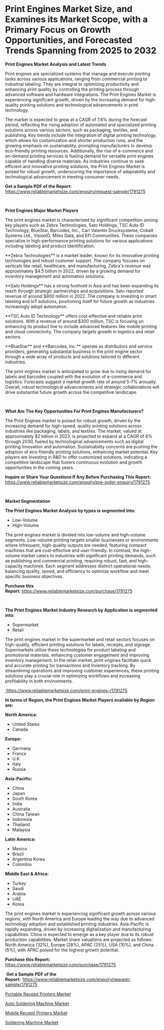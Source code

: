 <p><h1>Print Engines Market Size, and Examines its Market Scope, with a Primary Focus on Growth Opportunities, and Forecasted Trends Spanning from 2025 to 2032</h1></p><p><strong>Print Engines Market Analysis and Latest Trends</strong></p>
<p><p>Print engines are specialized systems that manage and execute printing tasks across various applications, ranging from commercial printing to industrial labeling. They are integral to optimizing productivity and enhancing print quality by controlling the printing process through advanced software and hardware integrations. The Print Engines Market is experiencing significant growth, driven by the increasing demand for high-quality printing solutions and technological advancements in print technology.</p><p>The market is expected to grow at a CAGR of 7.6% during the forecast period, reflecting the rising adoption of automated and specialized printing solutions across various sectors, such as packaging, textiles, and publishing. Key trends include the integration of digital printing technology, which allows for customization and shorter production runs, and the growing emphasis on sustainability, prompting manufacturers to develop eco-friendly printing resources. Additionally, the rise of e-commerce and on-demand printing services is fueling demand for versatile print engines capable of handling diverse materials. As industries continue to seek efficient and innovative printing solutions, the Print Engines Market is poised for robust growth, underscoring the importance of adaptability and technological advancement in meeting consumer needs.</p></p>
<p><strong>Get a Sample PDF of the Report:&nbsp;</strong> <a href="https://www.reliablemarketsize.com/enquiry/request-sample/1791275?utm_campaign=2095&utm_medium=2&utm_source=Github&utm_content=ia&utm_term=09042025&utm_id=print-engines">https://www.reliablemarketsize.com/enquiry/request-sample/1791275</a></p>
<p>&nbsp;</p>
<p><strong>Print Engines Major Market Players</strong></p>
<p><p>The print engines market is characterized by significant competition among key players such as Zebra Technologies, Sato Holdings, TSC Auto ID Technology, BlueStar, Barcodes, Inc., Carl Valentin Drucksysteme, Cobalt Systems Ltd., VisionID, Miles Data, and EFI Communities. These companies specialize in high-performance printing solutions for various applications including labeling and product identification.</p><p>**Zebra Technologies** is a market leader, known for its innovative printing technologies and robust customer support. The company focuses on verticals like retail, healthcare, and manufacturing. Zebra's revenue was approximately $4.5 billion in 2022, driven by a growing demand for inventory management and automation solutions.</p><p>**Sato Holdings** has a strong foothold in Asia and has been expanding its reach through strategic partnerships and acquisitions. Sato reported revenue of around $800 million in 2022. The company is investing in smart labeling and IoT solutions, positioning itself for future growth as industries increasingly adopt automation.</p><p>**TSC Auto ID Technology** offers cost-effective and reliable print solutions. With a revenue of around $300 million, TSC is focusing on enhancing its product line to include advanced features like mobile printing and cloud connectivity. The company targets growth in logistics and retail sectors.</p><p>**BlueStar** and **Barcodes, Inc.** operate as distributors and service providers, generating substantial business in the print engine sector through a wide array of products and solutions tailored to different industries.</p><p>The print engines market is anticipated to grow due to rising demand for labels and barcodes coupled with the evolution of e-commerce and logistics. Forecasts suggest a market growth rate of around 5-7% annually. Overall, robust technological advancements and strategic collaborations will drive substantial future growth across the competitive landscape.</p></p>
<p>&nbsp;</p>
<p><strong>What Are The Key Opportunities For Print Engines Manufacturers?</strong></p>
<p><p>The Print Engines market is poised for robust growth, driven by the increasing demand for high-speed, quality printing solutions across industries like packaging, labels, and textiles. The market, valued at approximately $2 billion in 2023, is projected to expand at a CAGR of 6% through 2030, fueled by technological advancements such as digital printing innovation and automation. Sustainability concerns are pushing the adoption of eco-friendly printing solutions, enhancing market potential. Key players are investing in R&D to offer customized solutions, indicating a competitive landscape that fosters continuous evolution and growth opportunities in the coming years.</p></p>
<p><strong>Inquire or Share Your Questions If Any Before Purchasing This Report:</strong> <a href="https://www.reliablemarketsize.com/enquiry/pre-order-enquiry/1791275?utm_campaign=2095&utm_medium=2&utm_source=Github&utm_content=ia&utm_term=09042025&utm_id=print-engines">https://www.reliablemarketsize.com/enquiry/pre-order-enquiry/1791275</a></p>
<p>&nbsp;</p>
<p><strong>Market Segmentation</strong></p>
<p><strong>The Print Engines Market Analysis by types is segmented into:</strong></p>
<p><ul><li>Low-Volume</li><li>High-Volume</li></ul></p>
<p><p>The print engines market is divided into low-volume and high-volume segments. Low-volume printing targets smaller businesses or environments where infrequent, high-quality outputs are needed, featuring compact machines that are cost-effective and user-friendly. In contrast, the high-volume market caters to industries with significant printing demands, such as publishing and commercial printing, requiring robust, fast, and high-capacity machines. Each segment addresses distinct operational needs, balancing quality, speed, and efficiency to optimize workflow and meet specific business objectives.</p></p>
<p><strong>Purchase this Report:&nbsp;</strong><a href="https://www.reliablemarketsize.com/purchase/1791275?utm_campaign=2095&utm_medium=2&utm_source=Github&utm_content=ia&utm_term=09042025&utm_id=print-engines">https://www.reliablemarketsize.com/purchase/1791275</a></p>
<p>&nbsp;</p>
<p><strong>The Print Engines Market Industry Research by Application is segmented into:</strong></p>
<p><ul><li>Supermarket</li><li>Retail</li></ul></p>
<p><p>The print engines market in the supermarket and retail sectors focuses on high-quality, efficient printing solutions for labels, receipts, and signage. Supermarkets utilize these technologies for product labeling and promotional materials, enhancing customer engagement and improving inventory management. In the retail market, print engines facilitate quick and accurate printing for transactions and inventory tracking. By streamlining operations and improving customer experiences, these printing solutions play a crucial role in optimizing workflows and increasing profitability in both environments.</p></p>
<p><a href="https://www.reliablemarketsize.com/print-engines-r1791275?utm_campaign=2095&utm_medium=2&utm_source=Github&utm_content=ia&utm_term=09042025&utm_id=print-engines">&nbsp;https://www.reliablemarketsize.com/print-engines-r1791275</a></p>
<p><strong>In terms of Region, the Print Engines Market Players available by Region are:</strong></p>
<p>
    <p> <strong> North America: </strong>
        <ul>
            <li>United States</li>
            <li>Canada</li>
        </ul>
        </p> 
    <p> <strong> Europe: </strong>
        <ul>
            <li>Germany</li>
            <li>France</li>
            <li>U.K.</li>
            <li>Italy</li>
            <li>Russia</li>
        </ul>
        </p> 
    <p> <strong> Asia-Pacific: </strong>
        <ul>
            <li>China</li>
            <li>Japan</li>
            <li>South Korea</li>
            <li>India</li>
            <li>Australia</li>
            <li>China Taiwan</li>
            <li>Indonesia</li>
            <li>Thailand</li>
            <li>Malaysia</li>
        </ul>
        </p> 
    <p> <strong> Latin America: </strong>
        <ul>
            <li>Mexico</li>
            <li>Brazil</li>
            <li>Argentina Korea</li>
            <li>Colombia</li>
        </ul>
        </p> 
    <p> <strong> Middle East & Africa: </strong>
        <ul>
            <li>Turkey</li>
            <li>Saudi</li>
            <li>Arabia</li>
            <li>UAE</li>
            <li>Korea</li>
        </ul>
    </p>
    </p>
<p><p>The print engines market is experiencing significant growth across various regions, with North America and Europe leading the way due to advanced technology adoption and established printing industries. Asia-Pacific is rapidly expanding, driven by increasing digitalization and manufacturing capabilities. China is expected to emerge as a key player due to its robust production capabilities. Market share valuations are projected as follows: North America (32%), Europe (28%), APAC (25%), USA (10%), and China (5%), with APAC poised for the highest growth potential.</p></p>
<p><strong>Purchase this Report: </strong><a href="https://www.reliablemarketsize.com/purchase/1791275?utm_campaign=2095&utm_medium=2&utm_source=Github&utm_content=ia&utm_term=09042025&utm_id=print-engines">https://www.reliablemarketsize.com/purchase/1791275</a></p>
<p>&nbsp;<strong>Get a Sample PDF of the Report:&nbsp;&nbsp;</strong><a href="https://www.reliablemarketsize.com/enquiry/request-sample/1791275?utm_campaign=2095&utm_medium=2&utm_source=Github&utm_content=ia&utm_term=09042025&utm_id=print-engines">https://www.reliablemarketsize.com/enquiry/request-sample/1791275</a></p>
<p><strong></strong></p>
<p><p><a href="https://github.com/gulaimolin/Market-Research-Report-List-7/blob/main/portable-receipt-printers-market.md?utm_campaign=2095&utm_medium=2&utm_source=Github&utm_content=ia&utm_term=09042025&utm_id=print-engines">Portable Receipt Printers Market</a></p><p><a href="https://github.com/shamprenadw7/Market-Research-Report-List-1/blob/main/auto-soldering-machine-market.md?utm_campaign=2095&utm_medium=2&utm_source=Github&utm_content=ia&utm_term=09042025&utm_id=print-engines">Auto Soldering Machine Market</a></p><p><a href="https://github.com/nicoletavirag/Market-Research-Report-List-5/blob/main/mobile-receipt-printers-market.md?utm_campaign=2095&utm_medium=2&utm_source=Github&utm_content=ia&utm_term=09042025&utm_id=print-engines">Mobile Receipt Printers Market</a></p><p><a href="https://github.com/abararybar2x/Market-Research-Report-List-1/blob/main/soldering-machine-market.md?utm_campaign=2095&utm_medium=2&utm_source=Github&utm_content=ia&utm_term=09042025&utm_id=print-engines">Soldering Machine Market</a></p></p>